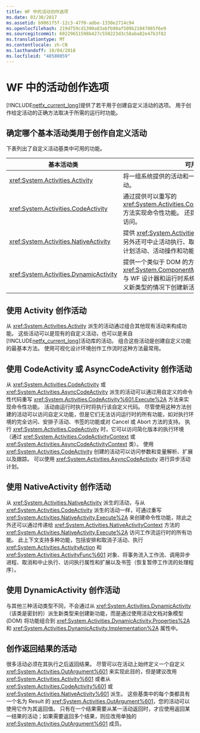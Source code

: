 ```yaml
---
title: WF 中的活动创作选项
ms.date: 03/30/2017
ms.assetid: b9061f5f-12c3-47f0-adbe-1330e2714c94
ms.openlocfilehash: 219d759cd1390a83abfb90af509b21047085f6e9
ms.sourcegitcommit: 69229651598b427c550223d3c58aba82e47b3f82
ms.translationtype: MT
ms.contentlocale: zh-CN
ms.lasthandoff: 10/04/2018
ms.locfileid: "48580859"
---
```

# <a name="activity-authoring-options-in-wf"></a>WF 中的活动创作选项
[!INCLUDE[netfx_current_long](../../../includes/netfx-current-long-md.md)]提供了若干用于创建自定义活动的选项。 用于创作给定活动的正确方法取决于所需的运行时功能。  
  
## <a name="deciding-which-base-activity-class-to-use-for-authoring-custom-activities"></a>确定哪个基本活动类用于创作自定义活动  
 下表列出了自定义活动基类中可用的功能。  
  
|基本活动类|可用的功能|  
|-------------------------|------------------------|  
|<xref:System.Activities.Activity>|将一组系统提供的活动和一组自定义活动组成一个复合活动。|  
|<xref:System.Activities.CodeActivity>|通过提供可以重写的 <xref:System.Activities.CodeActivity%601.Execute%2A> 方法实现命令性功能。 还提供对跟踪、变量以及自变量的访问。|  
|<xref:System.Activities.NativeActivity>|提供 <xref:System.Activities.CodeActivity> 的所有功能，另外还可中止活动执行、取消子活动执行、使用书签以及计划活动、活动操作和功能。|  
|<xref:System.Activities.DynamicActivity>|提供一个类似于 DOM 的方法，使用该方法可以构造通过 <xref:System.ComponentModel.ICustomTypeDescriptor> 与 WF 设计器和运行时系统交互的活动，从而允许在不定义新类型的情况下创建新活动。|  
  
## <a name="authoring-activities-using-activity"></a>使用 Activity 创作活动  
 从 <xref:System.Activities.Activity> 派生的活动通过组合其他现有活动来构成功能。 这些活动可以是现有的自定义活动，也可以是来自 [!INCLUDE[netfx_current_long](../../../includes/netfx-current-long-md.md)]活动库的活动。 组合这些活动是创建自定义功能的最基本方法。 使用可视化设计环境创作工作流时这种方法最常用。  
  
## <a name="authoring-activities-using-codeactivity-or-asynccodeactivity"></a>使用 CodeActivity 或 AsyncCodeActivity 创作活动  
 从 <xref:System.Activities.CodeActivity> 或 <xref:System.Activities.AsyncCodeActivity> 派生的活动可以通过用自定义的命令性代码重写 <xref:System.Activities.CodeActivity%601.Execute%2A> 方法来实现命令性功能。 活动由运行时执行时将执行该自定义代码。 尽管使用这种方法创建的活动可以访问自定义功能，但是它们无法访问运行时的所有功能，如对执行环境的完全访问、安排子活动、书签的功能或对 Cancel 或 Abort 方法的支持。 执行 <xref:System.Activities.CodeActivity> 时，它可以访问简化版本的执行环境（通过 <xref:System.Activities.CodeActivityContext> 或 <xref:System.Activities.AsyncCodeActivityContext> 类）。 使用 <xref:System.Activities.CodeActivity> 创建的活动可以访问参数和变量解析、扩展以及跟踪。 可以使用 <xref:System.Activities.AsyncCodeActivity> 进行异步活动计划。  
  
## <a name="authoring-activities-using-nativeactivity"></a>使用 NativeActivity 创作活动  
 从 <xref:System.Activities.NativeActivity> 派生的活动，与从 <xref:System.Activities.CodeActivity> 派生的活动一样，可通过重写 <xref:System.Activities.NativeActivity.Execute%2A> 来创建命令性功能，除此之外还可以通过传递给 <xref:System.Activities.NativeActivityContext> 方法的 <xref:System.Activities.NativeActivity.Execute%2A> 访问工作流运行时的所有功能。 此上下文支持多种功能，包括安排和取消子活动、执行 <xref:System.Activities.ActivityAction> 和 <xref:System.Activities.ActivityFunc%601> 对象、将事务流入工作流、调用异步进程、取消和中止执行、访问执行属性和扩展以及书签（恢复暂停工作流的处理程序）。  
  
## <a name="authoring-activities-using-dynamicactivity"></a>使用 DynamicActivity 创作活动  
 与其他三种活动类型不同，不会通过从 <xref:System.Activities.DynamicActivity>（该类是密封的）派生新类型来创建新功能，而是通过使用活动文档对象模型 (DOM) 将功能组合到 <xref:System.Activities.DynamicActivity.Properties%2A> 和 <xref:System.Activities.DynamicActivity.Implementation%2A> 属性中。  
  
## <a name="authoring-activities-that-return-a-result"></a>创作返回结果的活动  
 很多活动必须在其执行之后返回结果。 尽管可以在活动上始终定义一个自定义 <xref:System.Activities.OutArgument%601> 来实现此目的，但是建议改用 <xref:System.Activities.Activity%601> 或者从 <xref:System.Activities.CodeActivity%601> 或 <xref:System.Activities.NativeActivity%601> 派生。 这些基类中的每个类都具有一个名为 Result 的 <xref:System.Activities.OutArgument%601>，您的活动可以使用它作为其返回值。 只有在一个结果需要从某一活动返回时，才应使用返回某一结果的活动；如果需要返回多个结果，则应改用单独的 <xref:System.Activities.OutArgument%601> 成员。

